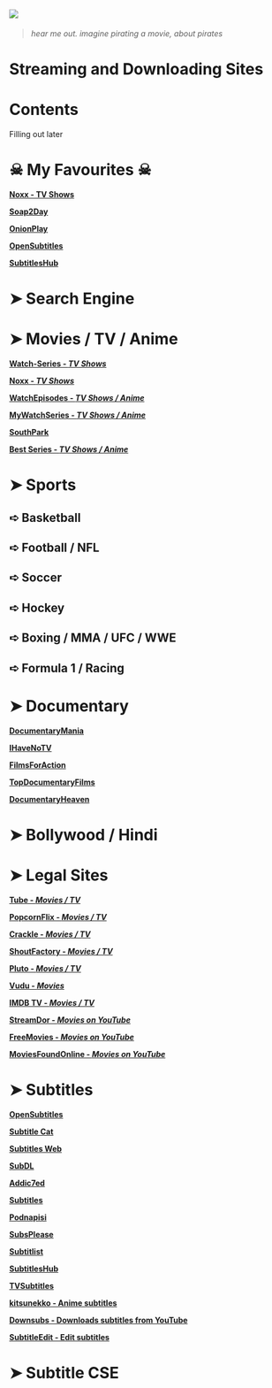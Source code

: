 # ![](https://i.imgur.com/qf89AKU.png)

> _hear me out. imagine pirating a movie, about pirates_

# Streaming and Downloading Sites


# Contents

Filling out later

# ☠ My Favourites ☠

**[Noxx - TV Shows](https://noxx.is)**

**[Soap2Day](https://soapgate.org)**

**[OnionPlay](https://onionplay.is)**

**[OpenSubtitles](https://www.opensubtitles.org/)**

**[SubtitlesHub](https://subtitleshub.net/)**

# ➤ Search Engine

# ➤ Movies / TV / Anime

**[Watch-Series - _TV Shows_](https://www1.watch-series.la/)**

**[Noxx - _TV Shows_](https://noxx.is/)**

**[WatchEpisodes - _TV Shows / Anime_](https://www.watchepisodes4.com/)**

**[MyWatchSeries - _TV Shows / Anime_](https://www5.mywatchseries.stream/)**

**[SouthPark](https://southpark.cc.com/)**

**[Best Series - _TV Shows / Anime_](https://best-series.me/)**

# ➤ Sports

## ➪ Basketball

## ➪ Football / NFL

## ➪ Soccer

## ➪ Hockey

## ➪ Boxing / MMA / UFC / WWE

## ➪ Formula 1 / Racing

# ➤ Documentary

**[DocumentaryMania](https://www.documentarymania.com/home.php)**

**[IHaveNoTV](https://ihavenotv.com)**

**[FilmsForAction](https://www.filmsforaction.org/)**

**[TopDocumentaryFilms](https://topdocumentaryfilms.com/all/)**

**[DocumentaryHeaven](https://documentaryheaven.com)**


# ➤ Bollywood / Hindi

# ➤ Legal Sites

**[Tube - _Movies / TV_](https://tubitv.com/)** 

**[PopcornFlix - _Movies / TV_](https://www.popcornflix.com/)**

**[Crackle - _Movies / TV_](https://www.crackle.com/)**

**[ShoutFactory - _Movies / TV_](https://www.shoutfactorytv.com/)**

**[Pluto - _Movies / TV_](http://pluto.tv/on-demand)**

**[Vudu - _Movies_](https://www.vudu.com/)**

**[IMDB TV - _Movies / TV_](https://www.imdb.com/tv/)**

**[StreamDor - _Movies on YouTube_](https://www.streamdor.com/)**

**[FreeMovies - _Movies on YouTube_](https://freemovies.ltd/)**

**[MoviesFoundOnline - _Movies on YouTube_](https://moviesfoundonline.com/)**

# ➤ Subtitles

**[OpenSubtitles](https://www.opensubtitles.org/)**

**[Subtitle Cat](https://www.subtitlecat.com/)**

**[Subtitles Web](https://subtitlesweb.com/)**

**[SubDL](https://subdl.com/)**

**[Addic7ed](https://www.addic7ed.com/)**

**[Subtitles](https://www.subtitles.hr/)**

**[Podnapisi](https://www.podnapisi.net/)**

**[SubsPlease](https://subsplease.org/)**

**[Subtitlist](https://subtitlist.com/)**

**[SubtitlesHub](https://subtitleshub.net/)**

**[TVSubtitles](http://www.tvsubtitles.net/)**

**[kitsunekko - Anime subtitles](https://kitsunekko.net/)**

**[Downsubs - Downloads subtitles from YouTube](https://downsub.com/)**

**[SubtitleEdit - Edit subtitles](https://github.com/SubtitleEdit/subtitleedit)**

# ➤ Subtitle CSE
